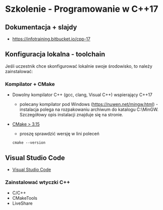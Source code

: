 # Szkolenie - Programowanie w C++17 #

## Dokumentacja + slajdy

* https://infotraining.bitbucket.io/cpp-17

## Konfiguracja lokalna - toolchain

Jeśli uczestnik chce skonfigurować lokalnie swoje środowisko, to należy zainstalować:

### Kompilator + CMake

* Dowolny kompilator C++ (gcc, clang, Visual C++) wspierający C++17
  * polecany kompilator pod Windows (https://nuwen.net/mingw.html) - instalacja polega na rozpakowaniu archiwum do katalogu C:\MinGW. Szczegółowy opis instalacji znajduje się na stronie.

* [CMake > 3.15](https://cmake.org/)
  * proszę sprawdzić wersję w lini poleceń

  ```
  cmake --version
  ```

## Visual Studio Code

* [Visual Studio Code](https://code.visualstudio.com/)

### Zainstalować wtyczki C++

* C/C++
* CMakeTools
* LiveShare
